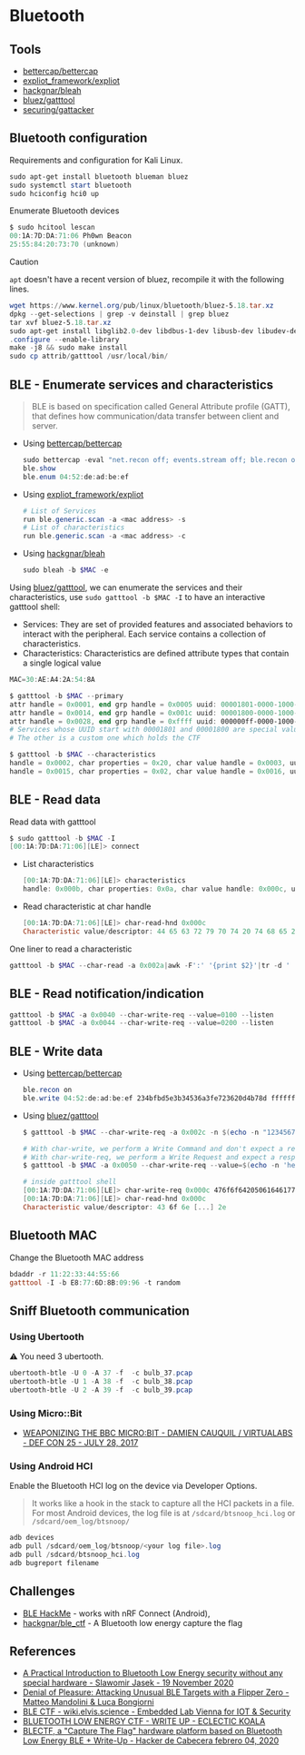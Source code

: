 # Bluetooth

## Tools

* [bettercap/bettercap](https://github.com/bettercap/bettercap)
* [expliot_framework/expliot](https://expliot.readthedocs.io/en/latest/index.html)
* [hackgnar/bleah](https://github.com/hackgnar/bleah)
* [bluez/gatttool](https://manpages.debian.org/unstable/bluez/gatttool.1.en.html)
* [securing/gattacker](https://github.com/securing/gattacker)

## Bluetooth configuration

Requirements and configuration for Kali Linux.

```powershell
sudo apt-get install bluetooth blueman bluez
sudo systemctl start bluetooth
sudo hciconfig hci0 up
```

Enumerate Bluetooth devices

```powershell
$ sudo hcitool lescan
00:1A:7D:DA:71:06 Ph0wn Beacon
25:55:84:20:73:70 (unknown)
```

> [!CAUTION]
> `apt` doesn't have a recent version of bluez, recompile it with the following lines.

```powershell
wget https://www.kernel.org/pub/linux/bluetooth/bluez-5.18.tar.xz
dpkg --get-selections | grep -v deinstall | grep bluez
tar xvf bluez-5.18.tar.xz
sudo apt-get install libglib2.0-dev libdbus-1-dev libusb-dev libudev-dev libical-dev systemd libreadline-dev
.configure --enable-library
make -j8 && sudo make install
sudo cp attrib/gatttool /usr/local/bin/
```

## BLE - Enumerate services and characteristics

> BLE is based on specification called General Attribute profile (GATT), that defines how communication/data transfer between client and server.

* Using [bettercap/bettercap](https://github.com/bettercap/bettercap)

    ```powershell
    sudo bettercap -eval "net.recon off; events.stream off; ble.recon on"
    ble.show
    ble.enum 04:52:de:ad:be:ef
    ```

* Using [expliot_framework/expliot](https://expliot.readthedocs.io/en/latest/index.html)

    ```powershell
    # List of Services
    run ble.generic.scan -a <mac address> -s
    # List of characteristics
    run ble.generic.scan -a <mac address> -c
    ```

* Using [hackgnar/bleah](https://github.com/hackgnar/bleah)

    ```powershell
    sudo bleah -b $MAC -e
    ```

Using [bluez/gatttool](https://manpages.debian.org/unstable/bluez/gatttool.1.en.html), we can enumerate the services and their characteristics, use `sudo gatttool -b $MAC -I` to have an interactive gatttool shell:

* Services: They are set of provided features and associated behaviors to interact with the peripheral. Each service contains a collection of characteristics.
* Characteristics: Characteristics are defined attribute types that contain a single logical value

```powershell
MAC=30:AE:A4:2A:54:8A

$ gatttool -b $MAC --primary
attr handle = 0x0001, end grp handle = 0x0005 uuid: 00001801-0000-1000-8000-00805f9b34fb
attr handle = 0x0014, end grp handle = 0x001c uuid: 00001800-0000-1000-8000-00805f9b34fb
attr handle = 0x0028, end grp handle = 0xffff uuid: 000000ff-0000-1000-8000-00805f9b34fb
# Services whose UUID start with 00001801 and 00001800 are special values defined in the norm
# The other is a custom one which holds the CTF

$ gatttool -b $MAC --characteristics
handle = 0x0002, char properties = 0x20, char value handle = 0x0003, uuid = 00002a05-0000-1000-8000-00805f9b34fb
handle = 0x0015, char properties = 0x02, char value handle = 0x0016, uuid = 00002a00-0000-1000-8000-00805f9b34fb
```

## BLE - Read data

Read data with gatttool

```powershell
$ sudo gatttool -b $MAC -I
[00:1A:7D:DA:71:06][LE]> connect
```

* List characteristics

    ```powershell
    [00:1A:7D:DA:71:06][LE]> characteristics
    handle: 0x000b, char properties: 0x0a, char value handle: 0x000c, uuid: 4b796c6f-5265-6e49-7342-61644a656469
    ```

* Read characteristic at char handle

    ```powershell
    [00:1A:7D:DA:71:06][LE]> char-read-hnd 0x000c
    Characteristic value/descriptor: 44 65 63 72 79 70 74 20 74 68 65 20 6d 65 73 73 61 67 65 2c 20 77 72 69 74 65 20 74 68 65 20 64 65 63 72 79 70 74 65 64 20 76 61 6c 75 65 20 61 6e 64 20 72 65 61 64 20 62 61 63 6b 20 74 68 65 20 72 65 73 70 6f 6e 73 65 20 74 6f 20 66 6c 61 67 2e 20 45 6e 63 72 79 70 74 65 64 20 6d 65 73 73 61 67 65 3a 20 63 34 64 33 32 38 36 35 37 61 39 64 62 33 64 66 65 39 31 64 33 36 36 36 62 39 34 31 62 33 36 31
    ```

One liner to read a characteristic

```powershell
gatttool -b $MAC --char-read -a 0x002a|awk -F':' '{print $2}'|tr -d ' '|xxd -r -p;printf '\n'
```

## BLE - Read notification/indication

```powershell
gatttool -b $MAC -a 0x0040 --char-write-req --value=0100 --listen
gatttool -b $MAC -a 0x0044 --char-write-req --value=0200 --listen
```

## BLE - Write data

* Using [bettercap/bettercap](https://github.com/bettercap/bettercap)

    ```powershell
    ble.recon on
    ble.write 04:52:de:ad:be:ef 234bfbd5e3b34536a3fe723620d4b78d ffffffffffffffff
    ```

* Using [bluez/gatttool](https://manpages.debian.org/unstable/bluez/gatttool.1.en.html)

    ```powershell
    $ gatttool -b $MAC --char-write-req -a 0x002c -n $(echo -n "12345678901234567890"|xxd -ps)

    # With char-write, we perform a Write Command and don't expect a response from the server
    # With char-write-req, we perform a Write Request and expect a response from the server
    $ gatttool -b $MAC -a 0x0050 --char-write-req --value=$(echo -n 'hello' | xxd -p)

    # inside gatttool shell
    [00:1A:7D:DA:71:06][LE]> char-write-req 0x000c 476f6f64205061646177616e21212121
    [00:1A:7D:DA:71:06][LE]> char-read-hnd 0x000c
    Characteristic value/descriptor: 43 6f 6e [...] 2e
    ```

## Bluetooth MAC

Change the Bluetooth MAC address

```powershell
bdaddr -r 11:22:33:44:55:66
gatttool -I -b E8:77:6D:8B:09:96 -t random
```

## Sniff Bluetooth communication

### Using Ubertooth

:warning: You need 3 ubertooth.

```powershell
ubertooth-btle -U 0 -A 37 -f  -c bulb_37.pcap
ubertooth-btle -U 1 -A 38 -f  -c bulb_38.pcap
ubertooth-btle -U 2 -A 39 -f  -c bulb_39.pcap
```

### Using Micro::Bit

* [WEAPONIZING THE BBC MICRO:BIT - DAMIEN CAUQUIL / VIRTUALABS - DEF CON 25 - JULY 28, 2017](https://media.defcon.org/DEF%20CON%2025/DEF%20CON%2025%20presentations/DEF%20CON%2025%20-%20Damien-Cauquil-Weaponizing-the-BBC-MicroBit.pdf)

### Using Android HCI

Enable the Bluetooth HCI log on the device via Developer Options.

> It works like a hook in the stack to capture all the HCI packets in a file. For most Android devices, the log file is at `/sdcard/btsnoop_hci.log` or `/sdcard/oem_log/btsnoop/`

```powershell
adb devices
adb pull /sdcard/oem_log/btsnoop/<your log file>.log
adb pull /sdcard/btsnoop_hci.log
adb bugreport filename
```

## Challenges

* [BLE HackMe](https://www.microsoft.com/store/apps/9N7PNVS9J1B7) - works with nRF Connect (Android),
* [hackgnar/ble_ctf](https://github.com/hackgnar/ble_ctf) - A Bluetooth low energy capture the flag

## References

* [A Practical Introduction to Bluetooth Low Energy security without any special hardware - Slawomir Jasek - 19 November 2020](https://www.smartlockpicking.com/slides/HITB_Cyberweek_2020_A_Practical_Introduction_To_BLE_Security.pdf)
* [Denial of Pleasure: Attacking Unusual BLE Targets with a Flipper Zero - Matteo Mandolini & Luca Bongiorni](https://www.whid.ninja/blog/denial-of-pleasure-attacking-unusual-ble-targets-with-a-flipper-zero)
* [BLE CTF - wiki.elvis.science - Embedded Lab Vienna for IOT & Security](https://wiki.elvis.science/index.php?title=BLE_CTF)
* [BLUETOOTH LOW ENERGY CTF - WRITE UP - ECLECTIC KOALA](https://blog.tclaverie.eu/posts/bluetooth-low-energy-ctf---write-up/)
* [BLECTF, a "Capture The Flag" hardware platform based on Bluetooth Low Energy BLE + Write-Up - Hacker de Cabecera  febrero 04, 2020](https://www.hackerdecabecera.com/2020/02/blectf-capture-flag-hardware-platafom.html)
